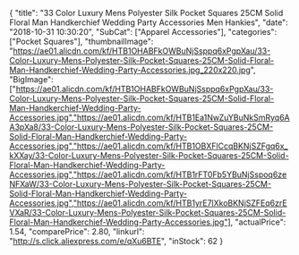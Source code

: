 {
	"title": "33 Color Luxury Mens Polyester Silk Pocket Squares 25CM Solid Floral Man Handkerchief Wedding Party Accessories Men Hankies",
	"date": "2018-10-31 10:30:20",
	"SubCat": ["Apparel Accessories"],
	"categories": ["Pocket Squares"],
	"thumbnailImage": "https://ae01.alicdn.com/kf/HTB1OHABFkOWBuNjSsppq6xPgpXau/33-Color-Luxury-Mens-Polyester-Silk-Pocket-Squares-25CM-Solid-Floral-Man-Handkerchief-Wedding-Party-Accessories.jpg_220x220.jpg",
	"BigImage": ["https://ae01.alicdn.com/kf/HTB1OHABFkOWBuNjSsppq6xPgpXau/33-Color-Luxury-Mens-Polyester-Silk-Pocket-Squares-25CM-Solid-Floral-Man-Handkerchief-Wedding-Party-Accessories.jpg","https://ae01.alicdn.com/kf/HTB1Ea1NwZuYBuNkSmRyq6AA3pXa8/33-Color-Luxury-Mens-Polyester-Silk-Pocket-Squares-25CM-Solid-Floral-Man-Handkerchief-Wedding-Party-Accessories.jpg","https://ae01.alicdn.com/kf/HTB1OBXFlCcqBKNjSZFgq6x_kXXay/33-Color-Luxury-Mens-Polyester-Silk-Pocket-Squares-25CM-Solid-Floral-Man-Handkerchief-Wedding-Party-Accessories.jpg","https://ae01.alicdn.com/kf/HTB1rFT0Fb5YBuNjSspoq6zeNFXaW/33-Color-Luxury-Mens-Polyester-Silk-Pocket-Squares-25CM-Solid-Floral-Man-Handkerchief-Wedding-Party-Accessories.jpg","https://ae01.alicdn.com/kf/HTB1yrE7lXkoBKNjSZFEq6zrEVXaR/33-Color-Luxury-Mens-Polyester-Silk-Pocket-Squares-25CM-Solid-Floral-Man-Handkerchief-Wedding-Party-Accessories.jpg"],
	"actualPrice": 1.54,
	"comparePrice": 2.80,
	"linkurl": "http://s.click.aliexpress.com/e/qXu6BTE",
	"inStock": 62
}
